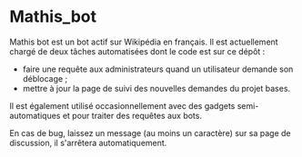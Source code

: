 # Mathis_bot

Mathis bot est un bot actif sur Wikipédia en français. Il est actuellement chargé de deux tâches automatisées dont le code est sur ce dépôt :
- faire une requête aux administrateurs quand un utilisateur demande son déblocage ;
- mettre à jour la page de suivi des nouvelles demandes du projet bases.

Il est également utilisé occasionnellement avec des gadgets semi-automatiques et pour traiter des requêtes aux bots.

En cas de bug, laissez un message (au moins un caractère) sur sa page de discussion, il s'arrêtera automatiquement. 
